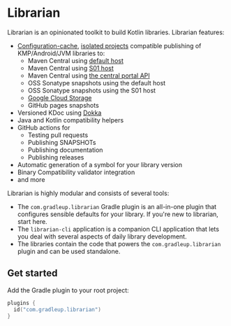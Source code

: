 # Librarian

Librarian is an opinionated toolkit to build Kotlin libraries. Librarian features:

* [Configuration-cache](https://docs.gradle.org/current/userguide/configuration_cache.html), [isolated projects](https://docs.gradle.org/current/userguide/isolated_projects.html) compatible publishing of KMP/Android/JVM libraries to:
  * Maven Central using [default host](https://central.sonatype.org/publish/publish-guide/#releasing-to-central)
  * Maven Central using [S01 host](https://central.sonatype.org/publish/publish-guide/#releasing-to-central)
  * Maven Central using [the central portal API](https://central.sonatype.com/api-doc)
  * OSS Sonatype snapshots using the default host
  * OSS Sonatype snapshots using the S01 host
  * [Google Cloud Storage](https://cloud.google.com/storage?hl=en)
  * GitHub pages snapshots
* Versioned KDoc using [Dokka](https://github.com/Kotlin/dokka) 
* Java and Kotlin compatibility helpers
* GitHub actions for
  * Testing pull requests
  * Publishing SNAPSHOTs
  * Publishing documentation
  * Publishing releases
* Automatic generation of a symbol for your library version
* Binary Compatibility validator integration
* and more

Librarian is highly modular and consists of several tools:

* The `com.gradleup.librarian` Gradle plugin is an all-in-one plugin that configures sensible defaults for your library. If you're new to librarian, start here. 
* The `librarian-cli` application is a companion CLI application that lets you deal with several aspects of daily library development.  
* The libraries contain the code that powers the `com.gradleup.librarian` plugin and can be used standalone. 

## Get started

Add the Gradle plugin to your root project:

```kotlin
plugins {
  id("com.gradleup.librarian")
}
```